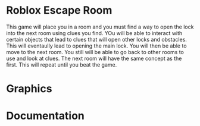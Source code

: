 # Roblox Escape Room
This game will place you in a room and you must find a way to open the lock into the next room using clues you find. YOu will be able to interact with certain objects that lead to clues that will open other locks and obstacles. This will eventaully lead to opening the main lock. You will then be able to move to the next room. You still will be able to go back to other rooms to use and look at clues. The next room will have the same concept as the first. This will repeat until you beat the game.
# Graphics

# Documentation
